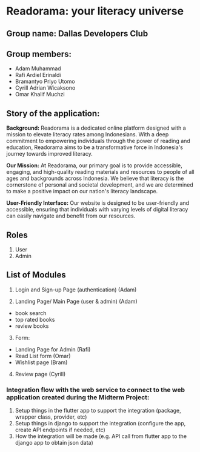 # Readorama: your literacy universe
## Group name: Dallas Developers Club
## Group members:
- Adam Muhammad
- Rafi Ardiel Erinaldi
- Bramantyo Priyo Utomo
- Cyrill Adrian Wicaksono
- Omar Khalif Muchzi

## Story of the application:
**Background:**
Readorama is a dedicated online platform designed with a mission to elevate literacy rates among Indonesians. With a deep commitment to empowering individuals through the power of reading and education, Readorama aims to be a transformative force in Indonesia's journey towards improved literacy.

**Our Mission:**
At Readorama, our primary goal is to provide accessible, engaging, and high-quality reading materials and resources to people of all ages and backgrounds across Indonesia. We believe that literacy is the cornerstone of personal and societal development, and we are determined to make a positive impact on our nation's literacy landscape.

**User-Friendly Interface:**
Our website is designed to be user-friendly and accessible, ensuring that individuals with varying levels of digital literacy can easily navigate and benefit from our resources.


## Roles
1. User 
2. Admin

## List of Modules 
1. Login and Sign-up Page (authentication) (Adam)


2. Landing Page/ Main Page (user & admin) (Adam) 
- book search
- top rated books
- review books 

3. Form:
- Landing Page for Admin (Rafi)
- Read List form (Omar)
- Wishlist page (Bram)

4. Review page (Cyrill)





### Integration flow with the web service to connect to the web application created during the Midterm Project:
1. Setup things in the flutter app to support the integration (package, wrapper class, provider, etc)
2. Setup things in django to support the integration (configure the app, create API endpoints if needed, etc)
3. How the integration will be made (e.g. API call from flutter app to the django app to obtain json data)